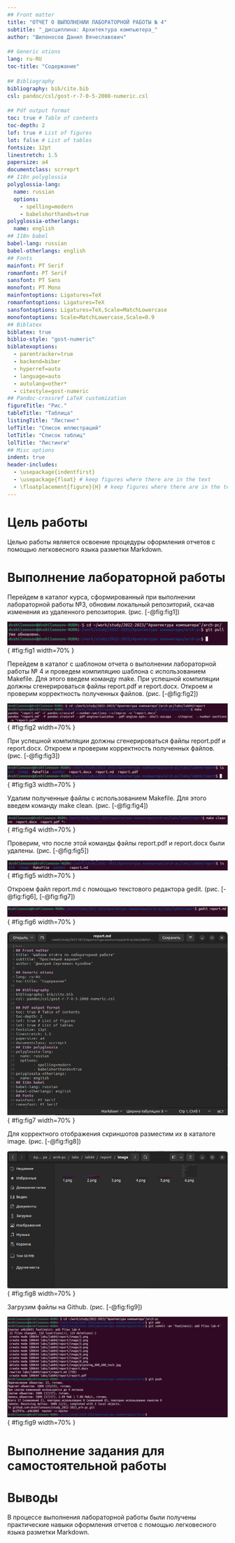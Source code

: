 ```yaml
---
## Front matter
title: "ОТЧЕТ О ВЫПОЛНЕНИИ ЛАБОРАТОРНОЙ РАБОТЫ № 4"
subtitle: "_дисциплина: Архитектура компьютера_"
author: "Шилоносов Данил Вячеславович"

## Generic otions
lang: ru-RU
toc-title: "Содержание"

## Bibliography
bibliography: bib/cite.bib
csl: pandoc/csl/gost-r-7-0-5-2008-numeric.csl

## Pdf output format
toc: true # Table of contents
toc-depth: 2
lof: true # List of figures
lot: false # List of tables
fontsize: 12pt
linestretch: 1.5
papersize: a4
documentclass: scrreprt
## I18n polyglossia
polyglossia-lang:
  name: russian
  options:
	- spelling=modern
	- babelshorthands=true
polyglossia-otherlangs:
  name: english
## I18n babel
babel-lang: russian
babel-otherlangs: english
## Fonts
mainfont: PT Serif
romanfont: PT Serif
sansfont: PT Sans
monofont: PT Mono
mainfontoptions: Ligatures=TeX
romanfontoptions: Ligatures=TeX
sansfontoptions: Ligatures=TeX,Scale=MatchLowercase
monofontoptions: Scale=MatchLowercase,Scale=0.9
## Biblatex
biblatex: true
biblio-style: "gost-numeric"
biblatexoptions:
  - parentracker=true
  - backend=biber
  - hyperref=auto
  - language=auto
  - autolang=other*
  - citestyle=gost-numeric
## Pandoc-crossref LaTeX customization
figureTitle: "Рис."
tableTitle: "Таблица"
listingTitle: "Листинг"
lofTitle: "Список иллюстраций"
lotTitle: "Список таблиц"
lolTitle: "Листинги"
## Misc options
indent: true
header-includes:
  - \usepackage{indentfirst}
  - \usepackage{float} # keep figures where there are in the text
  - \floatplacement{figure}{H} # keep figures where there are in the text
---
```


# Цель работы

Целью работы является освоение процедуры оформления отчетов с помощью легковесного языка разметки Markdown.

# Выполнение лабораторной работы

Перейдем в каталог курса, сформированный при выполнении лабораторной работы №3, обновим локальный репозиторий, скачав изменения из удаленного репозитория. (рис. [-@fig:fig1])

![Обновление локального репозитория](image/1.png){ #fig:fig1 width=70% }

Перейдем в каталог с шаблоном отчета о выполнении лабораторной работы № 4 и проведем компиляцию шаблона с использованием Makefile. Для этого введем команду make.
При успешной компиляции должны сгенерироваться файлы report.pdf и report.docx. Откроем и проверим корректность полученных файлов. (рис. [-@fig:fig2])

![Компиляция шаблона](image/2.png){ #fig:fig2 width=70% }

При успешной компиляции должны сгенерироваться файлы report.pdf и report.docx. Откроем и проверим корректность полученных файлов. (рис. [-@fig:fig3])

![Проверка скомпилированных файлов командой ls](image/3.png){ #fig:fig3 width=70% }

Удалим полученные файлы с использованием Makefile. Для этого введем команду  make clean. (рис. [-@fig:fig4])

![Удаление скомпилированных файлов](image/4.png){ #fig:fig4 width=70% }

Проверим, что после этой команды файлы report.pdf и report.docx были удалены. (рис. [-@fig:fig5])

![Проверка удаленных скомпилированных файлов командой ls](image/5.png){ #fig:fig5 width=70% }

Откроем файл report.md c помощью текстового редактора gedit. (рис. [-@fig:fig6], [-@fig:fig7])

![Команда в терминале для запуска файла report.md в текстовом редакторе gedit](image/6.png){ #fig:fig6 width=70% }

![Файл report.md в текстовом редакторе gedit](image/7.png){ #fig:fig7 width=70% }

Для корректного отображения скриншотов разместим их в каталоге image. (рис. [-@fig:fig8])

![Каталог .../arch-pc/labs/lab04/report/image](image/8.png){ #fig:fig8 width=70% }

Загрузим файлы на Github. (рис. [-@fig:fig9])

![Загрузка файлов на Github](image/9.png){ #fig:fig9 width=70% }

# Выполнение задания для самостоятельной работы



# Выводы

В процессе выполнения лабораторной работы были получены практические навыки оформления отчетов с помощью легковесного языка разметки Markdown.
